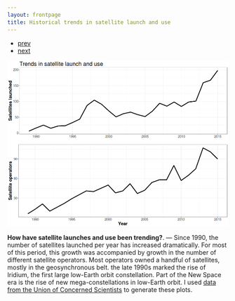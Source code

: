 ```yaml
---
layout: frontpage
title: Historical trends in satellite launch and use
---
```


<div class="navbar">
  <div class="navbar-inner">
      <ul class="nav">
          <li><a href="leo_geo_gabbard.html">prev</a></li>
          <li><a href="yearly_hhi_leo_gso.html">next</a></li>
      </ul>
  </div>
</div>

![Growth in yearly satellite launches and the number of satellite operators, 1990-2015](../../assets/bigpublpics/launch_summary.png)

**How have satellite launches and use been trending?**. &mdash; Since 1990, the number of satellites launched per year has increased dramatically. For most of this period, this growth was accompanied by growth in the number of different satellite operators. Most operators owned a handful of satellites, mostly in the geosynchronous belt. the late 1990s marked the rise of Iridium, the first large low-Earth orbit constellation. Part of the New Space era is the rise of new mega-constellations in low-Earth orbit. I used [data from the Union of Concerned Scientists](https://www.ucsusa.org/nuclear-weapons/space-weapons/satellite-database) to generate these plots.
